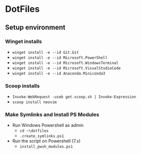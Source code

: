 # DotFiles

## Setup environment
### Winget installs
- `winget install -e --id Git.Git`
- `winget install -e --id Microsoft.PowerShell`
- `winget install -e --id Microsoft.WindowsTerminal`
- `winget install -e --id Microsoft.VisualStudioCode`
- `winget install -e --id Anaconda.Miniconda3`

### Scoop installs
- `Invoke-WebRequest -useb get.scoop.sh | Invoke-Expression`
- `scoop install neovim`

### Make Symlinks and Install PS Modules
- Run Windows Powershell as admin
	- `cd ~\dotfiles`
	- `.create_symlinks.ps1`
- Run the script on Powershell (7.x)
	- `install_pwsh_modules.ps1`
